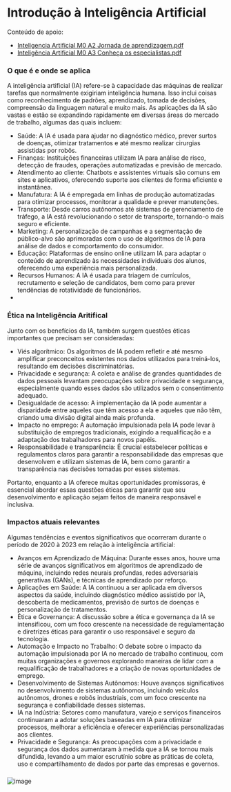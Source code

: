 # Introdução à Inteligência Artificial

Conteúdo de apoio: 
- [Inteligencia Artificial M0 A2 Jornada de aprendizagem.pdf](https://github.com/michelecodes/inteligencia-artificial/files/14216425/Inteligencia.Artificial.M0.A2.Jornada.de.aprendizagem.pdf)
- [Inteligência Artificial M0 A3 Conheça os especialistas.pdf](https://github.com/michelecodes/inteligencia-artificial/files/14216424/Inteligencia.Artificial.M0.A3.Conheca.os.especialistas.pdf)

### O que é e onde se aplica

A inteligência artificial (IA) refere-se à capacidade das máquinas de realizar tarefas que normalmente exigiriam inteligência humana. Isso inclui coisas como reconhecimento de padrões, aprendizado, tomada de decisões, compreensão da linguagem natural e muito mais. As aplicações da IA são vastas e estão se expandindo rapidamente em diversas áreas do mercado de trabalho, algumas das quais incluem:

- Saúde: A IA é usada para ajudar no diagnóstico médico, prever surtos de doenças, otimizar tratamentos e até mesmo realizar cirurgias assistidas por robôs.
- Finanças: Instituições financeiras utilizam IA para análise de risco, detecção de fraudes, operações automatizadas e previsão de mercado.
- Atendimento ao cliente: Chatbots e assistentes virtuais são comuns em sites e aplicativos, oferecendo suporte aos clientes de forma eficiente e instantânea.
- Manufatura: A IA é empregada em linhas de produção automatizadas para otimizar processos, monitorar a qualidade e prever manutenções.
- Transporte: Desde carros autônomos até sistemas de gerenciamento de tráfego, a IA está revolucionando o setor de transporte, tornando-o mais seguro e eficiente.
- Marketing: A personalização de campanhas e a segmentação de público-alvo são aprimoradas com o uso de algoritmos de IA para análise de dados e comportamento do consumidor.
- Educação: Plataformas de ensino online utilizam IA para adaptar o conteúdo de aprendizado às necessidades individuais dos alunos, oferecendo uma experiência mais personalizada.
- Recursos Humanos: A IA é usada para triagem de currículos, recrutamento e seleção de candidatos, bem como para prever tendências de rotatividade de funcionários.
- 
### Ética na Inteligência Aritifical

Junto com os benefícios da IA, também surgem questões éticas importantes que precisam ser consideradas:

- Viés algorítmico: Os algoritmos de IA podem refletir e até mesmo amplificar preconceitos existentes nos dados utilizados para treiná-los, resultando em decisões discriminatórias.
- Privacidade e segurança: A coleta e análise de grandes quantidades de dados pessoais levantam preocupações sobre privacidade e segurança, especialmente quando esses dados são utilizados sem o consentimento adequado.
- Desigualdade de acesso: A implementação da IA pode aumentar a disparidade entre aqueles que têm acesso a ela e aqueles que não têm, criando uma divisão digital ainda mais profunda.
- Impacto no emprego: A automação impulsionada pela IA pode levar à substituição de empregos tradicionais, exigindo a requalificação e a adaptação dos trabalhadores para novos papéis.
- Responsabilidade e transparência: É crucial estabelecer políticas e regulamentos claros para garantir a responsabilidade das empresas que desenvolvem e utilizam sistemas de IA, bem como garantir a transparência nas decisões tomadas por esses sistemas.

Portanto, enquanto a IA oferece muitas oportunidades promissoras, é essencial abordar essas questões éticas para garantir que seu desenvolvimento e aplicação sejam feitos de maneira responsável e inclusiva.

### Impactos atuais relevantes

Algumas tendências e eventos significativos que ocorreram durante o período de 2020 à 2023 em relação à inteligência artificial:

- Avanços em Aprendizado de Máquina: Durante esses anos, houve uma série de avanços significativos em algoritmos de aprendizado de máquina, incluindo redes neurais profundas, redes adversariais generativas (GANs), e técnicas de aprendizado por reforço.
- Aplicações em Saúde: A IA continuou a ser aplicada em diversos aspectos da saúde, incluindo diagnóstico médico assistido por IA, descoberta de medicamentos, previsão de surtos de doenças e personalização de tratamentos.
- Ética e Governança: A discussão sobre a ética e governança da IA se intensificou, com um foco crescente na necessidade de regulamentação e diretrizes éticas para garantir o uso responsável e seguro da tecnologia.
- Automação e Impacto no Trabalho: O debate sobre o impacto da automação impulsionada por IA no mercado de trabalho continuou, com muitas organizações e governos explorando maneiras de lidar com a requalificação de trabalhadores e a criação de novas oportunidades de emprego.
- Desenvolvimento de Sistemas Autônomos: Houve avanços significativos no desenvolvimento de sistemas autônomos, incluindo veículos autônomos, drones e robôs industriais, com um foco crescente na segurança e confiabilidade desses sistemas.
- IA na Indústria: Setores como manufatura, varejo e serviços financeiros continuaram a adotar soluções baseadas em IA para otimizar processos, melhorar a eficiência e oferecer experiências personalizadas aos clientes.
- Privacidade e Segurança: As preocupações com a privacidade e segurança dos dados aumentaram à medida que a IA se tornou mais difundida, levando a um maior escrutínio sobre as práticas de coleta, uso e compartilhamento de dados por parte das empresas e governos.

### 

![image](https://github.com/michelecodes/inteligencia-artificial/assets/133832334/b2aa9f05-67d6-4ecb-808e-f4eea0d5aeeb)
